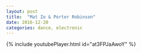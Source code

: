 ```yaml
---
layout: post
title:  "Mat Zo & Porter Robinson"
date: 2016-12-20
categories: dance, electronic
---
```

{% include youtubePlayer.html id="at3FPJaAwoY" %}
